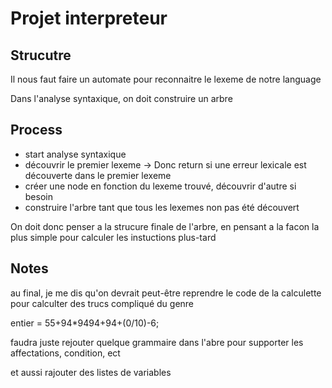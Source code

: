 # Projet interpreteur
 


## Strucutre

Il nous faut faire un automate pour reconnaitre le lexeme de notre language


Dans l'analyse syntaxique, on doit construire un arbre

## Process

- start analyse syntaxique
- découvrir le premier lexeme -> Donc return si une erreur lexicale est découverte
dans le premier lexeme
- créer une node en fonction du lexeme trouvé, découvrir d'autre si besoin
- construire l'arbre tant que tous les lexemes non pas été découvert



On doit donc penser a la strucure finale de l'arbre, en pensant a la facon la plus simple pour calculer 
les instuctions plus-tard


## Notes

au final, je me dis qu'on devrait peut-être reprendre le code de la calculette pour calculter des trucs compliqué du genre

entier = 55+94*9494+94+(0/10)-6;

faudra juste rejouter quelque grammaire dans l'abre pour supporter
les affectations, condition, ect

et aussi rajouter des listes de variables